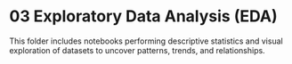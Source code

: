 # 03 Exploratory Data Analysis (EDA)

This folder includes notebooks performing descriptive statistics and visual exploration of datasets to uncover patterns, trends, and relationships.

